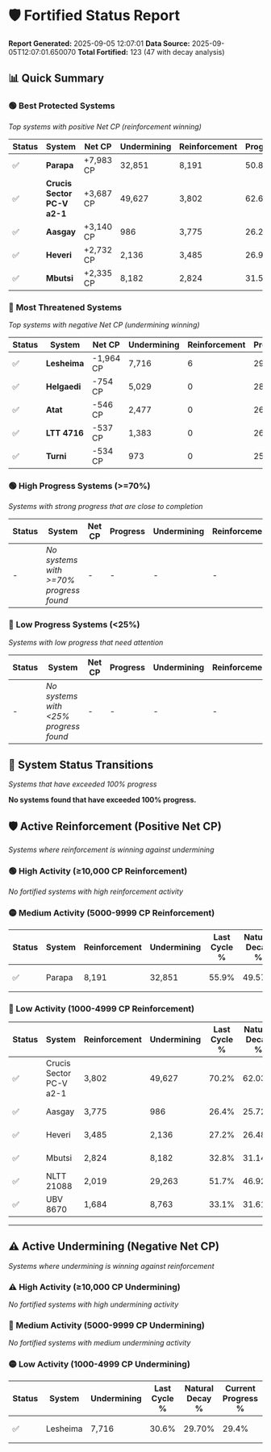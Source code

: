 # 🛡️ Fortified Status Report

**Report Generated:** 2025-09-05 12:07:01
**Data Source:** 2025-09-05T12:07:01.650070
**Total Fortified:** 123 (47 with decay analysis)

## 📊 Quick Summary

### 🟢 **Best Protected Systems**
*Top systems with positive Net CP (reinforcement winning)*

| Status | System | Net CP | Undermining | Reinforcement | Progress |
|--------|--------|--------|-------------|---------------|----------|
| ✅ | **Parapa** | +7,983 CP | 32,851 | 8,191 | 50.8% |
| ✅ | **Crucis Sector PC-V a2-1** | +3,687 CP | 49,627 | 3,802 | 62.6% |
| ✅ | **Aasgay** | +3,140 CP | 986 | 3,775 | 26.2% |
| ✅ | **Heveri** | +2,732 CP | 2,136 | 3,485 | 26.9% |
| ✅ | **Mbutsi** | +2,335 CP | 8,182 | 2,824 | 31.5% |

### 🔴 **Most Threatened Systems**
*Top systems with negative Net CP (undermining winning)*

| Status | System | Net CP | Undermining | Reinforcement | Progress |
|--------|--------|--------|-------------|---------------|----------|
| ✅ | **Lesheima** | -1,964 CP | 7,716 | 6 | 29.4% |
| ✅ | **Helgaedi** | -754 CP | 5,029 | 0 | 28.5% |
| ✅ | **Atat** | -546 CP | 2,477 | 0 | 26.8% |
| ✅ | **LTT 4716** | -537 CP | 1,383 | 0 | 26.0% |
| ✅ | **Turni** | -534 CP | 973 | 0 | 25.7% |

### 🟢 **High Progress Systems (>=70%)**
*Systems with strong progress that are close to completion*

| Status | System | Net CP | Progress | Undermining | Reinforcement |
|--------|--------|--------|----------|-------------|---------------|
| - | *No systems with >=70% progress found* | - | - | - | - |

### 🔴 **Low Progress Systems (<25%)**
*Systems with low progress that need attention*

| Status | System | Net CP | Progress | Undermining | Reinforcement |
|--------|--------|--------|----------|-------------|---------------|
| - | *No systems with <25% progress found* | - | - | - | - |
## 🔄 System Status Transitions
*Systems that have exceeded 100% progress*

**No systems found that have exceeded 100% progress.**

## 🛡️ Active Reinforcement (Positive Net CP)
*Systems where reinforcement is winning against undermining*

### 🟢 High Activity (≥10,000 CP Reinforcement)

*No fortified systems with high reinforcement activity*

### 🟡 Medium Activity (5000-9999 CP Reinforcement)

| Status | System | Reinforcement | Undermining | Last Cycle % | Natural Decay % | Current Progress % | Current CP | Net CP | Activity |
|--------|--------|---------------|-------------|--------------|-----------------|-------------------|------------|--------|----------|
| ✅ | Parapa | 8,191 | 32,851 | 55.9% | 49.57% | 50.8% | 330,200 | +7,983 | 🟡 Medium Reinforcement |

### 🔴 Low Activity (1000-4999 CP Reinforcement)

| Status | System | Reinforcement | Undermining | Last Cycle % | Natural Decay % | Current Progress % | Current CP | Net CP | Activity |
|--------|--------|---------------|-------------|--------------|-----------------|-------------------|------------|--------|----------|
| ✅ | Crucis Sector PC-V a2-1 | 3,802 | 49,627 | 70.2% | 62.03% | 62.6% | 406,900 | +3,687 | 🔵 Low Reinforcement |
| ✅ | Aasgay | 3,775 | 986 | 26.4% | 25.72% | 26.2% | 170,300 | +3,140 | 🔵 Low Reinforcement |
| ✅ | Heveri | 3,485 | 2,136 | 27.2% | 26.48% | 26.9% | 174,849 | +2,732 | 🔵 Low Reinforcement |
| ✅ | Mbutsi | 2,824 | 8,182 | 32.8% | 31.14% | 31.5% | 204,750 | +2,335 | 🔵 Low Reinforcement |
| ✅ | NLTT 21088 | 2,019 | 29,263 | 51.7% | 46.92% | 47.2% | 306,800 | +1,811 | 🔵 Low Reinforcement |
| ✅ | UBV 8670 | 1,684 | 8,763 | 33.1% | 31.61% | 31.8% | 206,700 | +1,247 | 🔵 Low Reinforcement |


---

## ⚠️ Active Undermining (Negative Net CP)
*Systems where undermining is winning against reinforcement*

### ⚠️ High Activity (≥10,000 CP Undermining)

*No fortified systems with high undermining activity*

### 🔶 Medium Activity (5000-9999 CP Undermining)

*No fortified systems with medium undermining activity*

### 🟡 Low Activity (1000-4999 CP Undermining)

| Status | System | Undermining | Last Cycle % | Natural Decay % | Current Progress % | Reinforcement | Current CP | Net CP | Activity |
|--------|--------|-------------|--------------|-----------------|-------------------|---------------|------------|--------|----------|
| ✅ | Lesheima | 7,716 | 30.6% | 29.70% | 29.4% | 6 | 191,100 | -1,964 | 🟡 Low Undermining |
